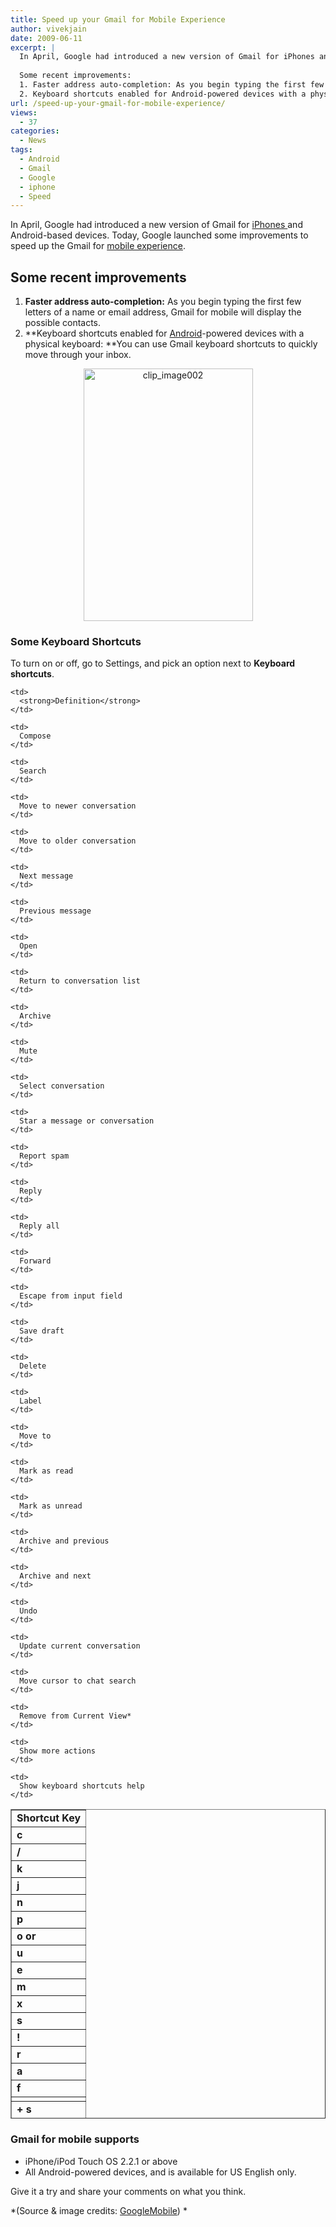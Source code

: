 ```yaml
---
title: Speed up your Gmail for Mobile Experience
author: vivekjain
date: 2009-06-11
excerpt: |
  In April, Google had introduced a new version of Gmail for iPhones and Android-based devices. Today, Google launched some improvements to speed up the Gmail for mobile experience.
  
  Some recent improvements:
  1. Faster address auto-completion: As you begin typing the first few letters of a name or email address, Gmail for mobile will display the possible contacts.
  2. Keyboard shortcuts enabled for Android-powered devices with a physical keyboard: You can use Gmail keyboard shortcuts to quickly move through your inbox.
url: /speed-up-your-gmail-for-mobile-experience/
views:
  - 37
categories:
  - News
tags:
  - Android
  - Gmail
  - Google
  - iphone
  - Speed
---
```

In April, Google had introduced a new version of Gmail for [iPhones ][1]and Android-based devices. Today, Google launched some improvements to speed up the Gmail for [mobile experience][2].

## **Some recent improvements**

  1. **Faster address auto-completion:** As you begin typing the first few letters of a name or email address, Gmail for mobile will display the possible contacts.
  2. **Keyboard shortcuts enabled for [Android][3]-powered devices with a physical keyboard: **You can use Gmail keyboard shortcuts to quickly move through your inbox.

<p style="text-align: center">
  <img class="aligncenter wp-image-51149" style="border: 0pt none" src="http://cdn.devilsworkshop.org/files/2009/06/clip-image00216.jpg" border="0" alt="clip_image002" width="271" height="404" />
</p>

### Some Keyboard Shortcuts

To turn on or off, go to Settings, and pick an option next to **Keyboard shortcuts**.

<table style="height: 495px" border="1" cellspacing="0" cellpadding="0" width="442">
  <tr>
    <td>
      <strong>Shortcut Key</strong>
    </td>
    
    <td>
      <strong>Definition</strong>
    </td>
  </tr>
  
  <tr>
    <td>
      <strong>c</strong>
    </td>
    
    <td>
      Compose
    </td>
  </tr>
  
  <tr>
    <td>
      <strong>/</strong>
    </td>
    
    <td>
      Search
    </td>
  </tr>
  
  <tr>
    <td>
      <strong>k</strong>
    </td>
    
    <td>
      Move to newer conversation
    </td>
  </tr>
  
  <tr>
    <td>
      <strong>j</strong>
    </td>
    
    <td>
      Move to older conversation
    </td>
  </tr>
  
  <tr>
    <td>
      <strong>n</strong>
    </td>
    
    <td>
      Next message
    </td>
  </tr>
  
  <tr>
    <td>
      <strong>p</strong>
    </td>
    
    <td>
      Previous message
    </td>
  </tr>
  
  <tr>
    <td>
      <strong>o or <Enter></strong>
    </td>
    
    <td>
      Open
    </td>
  </tr>
  
  <tr>
    <td>
      <strong>u</strong>
    </td>
    
    <td>
      Return to conversation list
    </td>
  </tr>
  
  <tr>
    <td>
      <strong>e</strong>
    </td>
    
    <td>
      Archive
    </td>
  </tr>
  
  <tr>
    <td>
      <strong>m</strong>
    </td>
    
    <td>
      Mute
    </td>
  </tr>
  
  <tr>
    <td>
      <strong>x</strong>
    </td>
    
    <td>
      Select conversation
    </td>
  </tr>
  
  <tr>
    <td>
      <strong>s</strong>
    </td>
    
    <td>
      Star a message or conversation
    </td>
  </tr>
  
  <tr>
    <td>
      <strong>!</strong>
    </td>
    
    <td>
      Report spam
    </td>
  </tr>
  
  <tr>
    <td>
      <strong>r</strong>
    </td>
    
    <td>
      Reply
    </td>
  </tr>
  
  <tr>
    <td>
      <strong>a</strong>
    </td>
    
    <td>
      Reply all
    </td>
  </tr>
  
  <tr>
    <td>
      <strong>f</strong>
    </td>
    
    <td>
      Forward
    </td>
  </tr>
  
  <tr>
    <td>
      <strong><Esc></strong>
    </td>
    
    <td>
      Escape from input field
    </td>
  </tr>
  
  <tr>
    <td>
      <strong><Ctrl> + s</strong><strong></strong>
    </td>
    
    <td>
      Save draft
    </td>
  </tr>
  
  <tr>
    <td>
      <strong># </strong><strong></strong>
    </td>
    
    <td>
      Delete
    </td>
  </tr>
  
  <tr>
    <td>
      <strong>l </strong><strong></strong>
    </td>
    
    <td>
      Label
    </td>
  </tr>
  
  <tr>
    <td>
      <strong>v </strong><strong></strong>
    </td>
    
    <td>
      Move to
    </td>
  </tr>
  
  <tr>
    <td>
      <strong><Shift> + i</strong>
    </td>
    
    <td>
      Mark as read
    </td>
  </tr>
  
  <tr>
    <td>
      <strong><Shift> + u</strong>
    </td>
    
    <td>
      Mark as unread
    </td>
  </tr>
  
  <tr>
    <td>
      <strong>[</strong>
    </td>
    
    <td>
      Archive and previous
    </td>
  </tr>
  
  <tr>
    <td>
      <strong>]</strong>
    </td>
    
    <td>
      Archive and next
    </td>
  </tr>
  
  <tr>
    <td>
      <strong>z</strong>
    </td>
    
    <td>
      Undo
    </td>
  </tr>
  
  <tr>
    <td>
      <strong><Shift> + n</strong>
    </td>
    
    <td>
      Update current conversation
    </td>
  </tr>
  
  <tr>
    <td>
      <strong>q</strong>
    </td>
    
    <td>
      Move cursor to chat search
    </td>
  </tr>
  
  <tr>
    <td>
      <strong>y</strong>
    </td>
    
    <td>
      Remove from Current View*
    </td>
  </tr>
  
  <tr>
    <td>
      <strong>.</strong>
    </td>
    
    <td>
      Show more actions
    </td>
  </tr>
  
  <tr>
    <td>
      <strong>?</strong>
    </td>
    
    <td>
      Show keyboard shortcuts help
    </td>
  </tr>
</table>

### Gmail for mobile supports

  * iPhone/iPod Touch OS 2.2.1 or above
  * All Android-powered devices, and is available for US English only.

Give it a try and share your comments on what you think.

*(Source & image credits: <a href="http://googlemobile.blogspot.com/2009/06/iterative-web-app-faster-address-auto.html" onclick="_gaq.push(['_trackEvent', 'outbound-article', 'http://googlemobile.blogspot.com/2009/06/iterative-web-app-faster-address-auto.html', 'GoogleMobile']);" >GoogleMobile</a>) *

 [1]: http://devilsworkshop.org/apple-iphone-launch-gallery-day-one-pics-slides-videos-feat-steve-jobs/ "iPhones "
 [2]: http://devilsworkshop.org/10-ways-to-give-gmail-more-power/ "mobile experience"
 [3]: http://devilsworkshop.org/get-android-without-mobile-completely-legal/ "Android"
